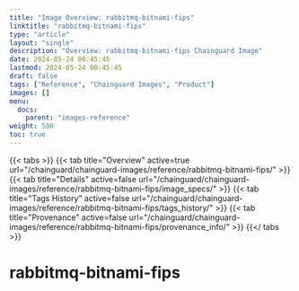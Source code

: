 ```yaml
---
title: "Image Overview: rabbitmq-bitnami-fips"
linktitle: "rabbitmq-bitnami-fips"
type: "article"
layout: "single"
description: "Overview: rabbitmq-bitnami-fips Chainguard Image"
date: 2024-05-24 00:45:45
lastmod: 2024-05-24 00:45:45
draft: false
tags: ["Reference", "Chainguard Images", "Product"]
images: []
menu: 
  docs: 
    parent: "images-reference"
weight: 500
toc: true
---
```


{{< tabs >}}
{{< tab title="Overview" active=true url="/chainguard/chainguard-images/reference/rabbitmq-bitnami-fips/" >}}
{{< tab title="Details" active=false url="/chainguard/chainguard-images/reference/rabbitmq-bitnami-fips/image_specs/" >}}
{{< tab title="Tags History" active=false url="/chainguard/chainguard-images/reference/rabbitmq-bitnami-fips/tags_history/" >}}
{{< tab title="Provenance" active=false url="/chainguard/chainguard-images/reference/rabbitmq-bitnami-fips/provenance_info/" >}}
{{</ tabs >}}

# rabbitmq-bitnami-fips
